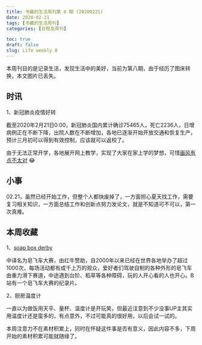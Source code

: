 ```yaml
---
title: 书藏的生活周刊第 8 期 (20200221)
date: 2020-02-21
tags: [书藏的生活周刊]
categories: [日程及周刊]

toc: true
draft: false
slug: Life weekly 8
---
```


本周刊目的是记录生活，发现生活中的美好，当前为第八期，由于经历了图床转换，本文图片已丢失。

## 时讯

1、新冠肺炎疫情好转

截至2020年2月21日0:00，新冠肺炎国内累计确诊75465人，死亡2236人，日增病例正在不断下降，出院人数在不断增加，各地已逐渐开始开放交通和恢复生产，预计三月初可以得到有效控制，应该就可以返校了。

由于无法正常开学，各地展开网上教学，实现了大家在家上学的梦想，可惜[画风有点不太对](http://m.news.cctv.com/2020/02/18/ARTIEKgMr9FvMDcOvhMP4sgI200218.shtml) :joy:

## 小事

02.21，虽然已经开始工作，但整个人都快废掉了，一方面担心夏天找工作，需要复习相关知识，一方面总结工作和创新点努力发论文，就是不知道可不可以，第一次真难。

## 本周收藏

1、[soap box derby](https://www.bilibili.com/read/cv98009?from=search)

中译名为皂飞车大赛，由红牛赞助，自2000年以来已经在世界各地举办了超过1000次，每场活动都有成千上万的观众，爱好者们驾驶自制的各种外形的皂飞车由重力滑下赛道，中途遇到台阶、稻草等各种障碍，玩的人开心看的人也开心。B站有一个皂飞车大赛的纪录片。

2、厨房温度计

一直以为做饭用天平、量杯、温度计是开玩笑，但最近注意到不少没事UP主其实用温度计还是蛮多的，有点意外，不过可能真的很好用，以后会试一试的。

本周注意力不在素材积累上，同时在怀疑这件事是否有意义，因此内容不多，下周开始的素材积累可能就随缘了。